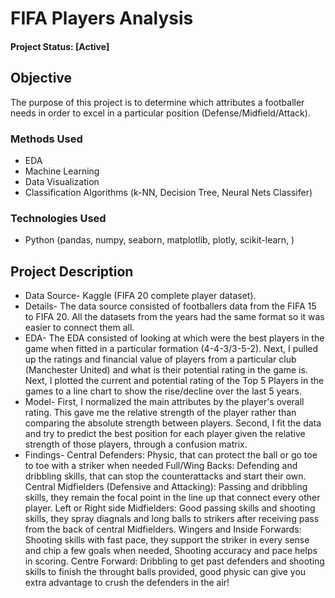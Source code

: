 # FIFA Players Analysis

#### Project Status: [Active]

## Objective
The purpose of this project is to determine which attributes a footballer needs in order to excel in a particular position (Defense/Midfield/Attack).

### Methods Used
* EDA
* Machine Learning
* Data Visualization
* Classification Algorithms (k-NN, Decision Tree, Neural Nets Classifer)

### Technologies Used
* Python (pandas, numpy, seaborn, matplotlib, plotly, scikit-learn, )

## Project Description
* Data Source- Kaggle (FIFA 20 complete player dataset).  
* Details- The data source consisted of footballers data from the FIFA 15 to FIFA 20. All the datasets from the years had the same format so it was easier to connect them all.  
* EDA- The EDA consisted of looking at which were the best players in the game when fitted in a particular formation (4-4-3/3-5-2). Next, I pulled up the ratings and financial value of players from a particular club (Manchester United) and what is their potential rating in the game is. Next, I plotted the current and potential rating of the Top 5 Players in the games to a line chart to show the rise/decline over the last 5 years.  
* Model- First, I normalized the main attributes by the player's overall rating. This gave me the relative strength of the player rather than comparing the absolute strength between players. Second, I fit the data and try to predict the best position for each player given the relative strength of those players, through a confusion matrix.  
* Findings- Central Defenders: Physic, that can protect the ball or go toe to toe with a striker when needed
Full/Wing Backs: Defending and dribbling skills, that can stop the counterattacks and start their own.
Central Midfielders (Defensive and Attacking): Passing and dribbling skills, they remain the focal point in the line up that connect every other player.
Left or Right side Midfielders: Good passing skills and shooting skills, they spray diagnals and long balls to strikers after receiving pass from the back of central Midfielders.
Wingers and Inside Forwards: Shooting skills with fast pace, they support the striker in every sense and chip a few goals when needed, Shooting accuracy and pace helps in scoring.
Centre Forward: Dribbling to get past defenders and shooting skills to finish the throught balls provided, good physic can give you extra advantage to crush the defenders in the air!

